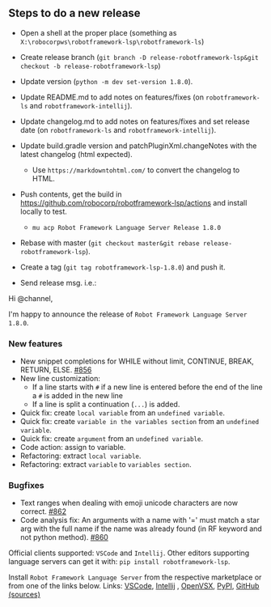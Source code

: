
Steps to do a new release
---------------------------

- Open a shell at the proper place (something as `X:\robocorpws\robotframework-lsp\robotframework-ls`)

- Create release branch (`git branch -D release-robotframework-lsp&git checkout -b release-robotframework-lsp`)

- Update version (`python -m dev set-version 1.8.0`).

- Update README.md to add notes on features/fixes (on `robotframework-ls` and `robotframework-intellij`).

- Update changelog.md to add notes on features/fixes and set release date (on `robotframework-ls` and `robotframework-intellij`).

- Update build.gradle version and patchPluginXml.changeNotes with the latest changelog (html expected).
  - Use `https://markdowntohtml.com/` to convert the changelog to HTML.

- Push contents, get the build in https://github.com/robocorp/robotframework-lsp/actions and install locally to test.
  - `mu acp Robot Framework Language Server Release 1.8.0`

- Rebase with master (`git checkout master&git rebase release-robotframework-lsp`).

- Create a tag (`git tag robotframework-lsp-1.8.0`) and push it.

- Send release msg. i.e.:

Hi @channel,

I'm happy to announce the release of `Robot Framework Language Server 1.8.0`.

### New features

- New snippet completions for WHILE without limit, CONTINUE, BREAK, RETURN, ELSE. [#856](https://github.com/robocorp/robotframework-lsp/issues/856)
- New line customization:
    - If a line starts with `#` if a new line is entered before the end of the line a `#` is added in the new line
    - If a line is split a continuation (`...`) is added.
- Quick fix: create `local variable` from an `undefined variable`.
- Quick fix: create `variable in the variables section` from an `undefined variable`.
- Quick fix: create `argument` from an `undefined variable`.
- Code action: assign to variable.
- Refactoring: extract `local variable`.
- Refactoring: extract `variable` to `variables section`.

### Bugfixes

- Text ranges when dealing with emoji unicode characters are now correct. [#862](https://github.com/robocorp/robotframework-lsp/issues/862)  
- Code analysis fix:  An arguments with a name with '=' must match a star arg with the full name if the name was already found (in RF keyword and not python method). [#860](https://github.com/robocorp/robotframework-lsp/issues/860)


Official clients supported: `VSCode` and `Intellij`.
Other editors supporting language servers can get it with: `pip install robotframework-lsp`.

Install `Robot Framework Language Server` from the respective marketplace or from one of the links below.
Links: [VSCode](https://marketplace.visualstudio.com/items?itemName=robocorp.robotframework-lsp), [Intellij](https://plugins.jetbrains.com/plugin/16086-robot-framework-language-server/versions/stable/) , [OpenVSX](https://open-vsx.org/extension/robocorp/robotframework-lsp), [PyPI](https://pypi.org/project/robotframework-lsp/), [GitHub (sources)](https://github.com/robocorp/robotframework-lsp/tree/master/robotframework-ls)
